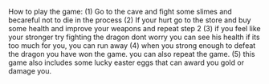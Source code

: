 How to play the game:
(1) Go to the cave and fight some slimes and becareful not to die in the process
(2) If your hurt go to the store and buy some health and improve your weapons and repeat step 2
(3) if you feel like your stronger try fighting the dragon dont worry you can see his health if its too much for you, you can run away
(4) when you strong enough to defeat the dragon you have won the game. you can also repeat the game.
(5) this game also includes some lucky easter eggs that can award you gold or damage you.
